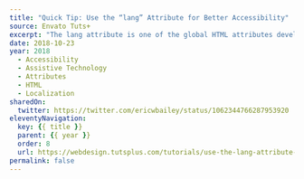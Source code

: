 ```yaml
---
title: "Quick Tip: Use the “lang” Attribute for Better Accessibility"
source: Envato Tuts+
excerpt: "The lang attribute is one of the global HTML attributes developers can apply to any HTML element, and it can really help with accessibility"
date: 2018-10-23
year: 2018
  - Accessibility
  - Assistive Technology
  - Attributes
  - HTML
  - Localization
sharedOn:
  twitter: https://twitter.com/ericwbailey/status/1062344766287953920
eleventyNavigation:
  key: {{ title }}
  parent: {{ year }}
  order: 8
  url: https://webdesign.tutsplus.com/tutorials/use-the-lang-attribute-for-better-accessibility--cms-31961
permalink: false
---
```

